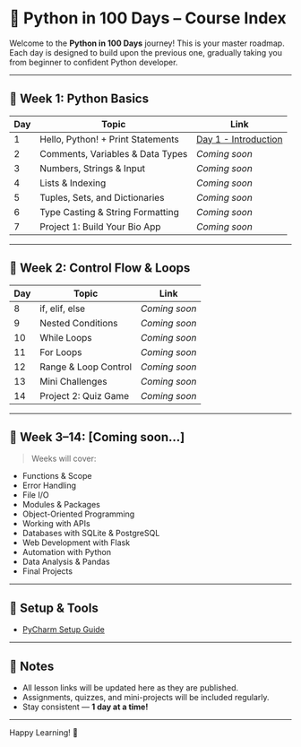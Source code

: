 # 🐍 Python in 100 Days – Course Index

Welcome to the **Python in 100 Days** journey! This is your master roadmap. Each day is designed to build upon the previous one, gradually taking you from beginner to confident Python developer.

---

## 🔰 Week 1: Python Basics

| Day | Topic                             | Link                            |
|-----|-----------------------------------|---------------------------------|
| 1   | Hello, Python! + Print Statements | [Day 1 - Introduction](Day01/lessons.md) |
| 2   | Comments, Variables & Data Types  | *Coming soon*                  |
| 3   | Numbers, Strings & Input          | *Coming soon*                  |
| 4   | Lists & Indexing                  | *Coming soon*                  |
| 5   | Tuples, Sets, and Dictionaries    | *Coming soon*                  |
| 6   | Type Casting & String Formatting  | *Coming soon*                  |
| 7   | Project 1: Build Your Bio App     | *Coming soon*                  |

---

## 🔁 Week 2: Control Flow & Loops

| Day | Topic                             | Link         |
|-----|-----------------------------------|--------------|
| 8   | if, elif, else                    | *Coming soon* |
| 9   | Nested Conditions                 | *Coming soon* |
| 10  | While Loops                       | *Coming soon* |
| 11  | For Loops                         | *Coming soon* |
| 12  | Range & Loop Control              | *Coming soon* |
| 13  | Mini Challenges                   | *Coming soon* |
| 14  | Project 2: Quiz Game              | *Coming soon* |

---

## 🧠 Week 3–14: [Coming soon...]  
> Weeks will cover:
- Functions & Scope  
- Error Handling  
- File I/O  
- Modules & Packages  
- Object-Oriented Programming  
- Working with APIs  
- Databases with SQLite & PostgreSQL  
- Web Development with Flask  
- Automation with Python  
- Data Analysis & Pandas  
- Final Projects

---

## 🧰 Setup & Tools

- [PyCharm Setup Guide](pycharm.md)

---

## 📌 Notes

- All lesson links will be updated here as they are published.
- Assignments, quizzes, and mini-projects will be included regularly.
- Stay consistent — **1 day at a time!**

---

Happy Learning! 🚀  
